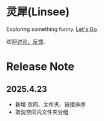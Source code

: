 # 灵犀(Linsee)

Exploring something funny.
[Let's Go](https://exploring.fun).

欢迎[讨论、反馈](https://github.com/sunzhenkai/exploring.fun/issues).

# Release Note

## 2025.4.23

- 新增 空间、文件夹、链接排序
- 取消空间内文件夹分组
